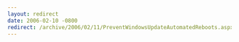 ```yaml
---
layout: redirect
date: 2006-02-10 -0800
redirect: /archive/2006/02/11/PreventWindowsUpdateAutomatedReboots.aspx/
---
```

